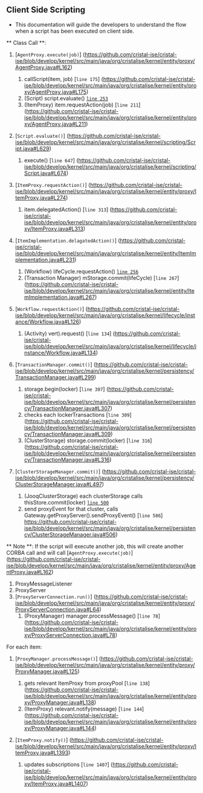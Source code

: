 ## Client Side Scripting

- This documentation will guide the developers to understand the flow when a script has been executed on client side.  

** Class Call **:
   1. [`AgentProxy.execute(job)`] (https://github.com/cristal-ise/cristal-ise/blob/develop/kernel/src/main/java/org/cristalise/kernel/entity/proxy/AgentProxy.java#L162)
      1. callScript(item, job) [`line 175`] (https://github.com/cristal-ise/cristal-ise/blob/develop/kernel/src/main/java/org/cristalise/kernel/entity/proxy/AgentProxy.java#L175)
		1. (Script) script.evaluate() [`line 253`](https://github.com/cristal-ise/cristal-ise/blob/develop/kernel/src/main/java/org/cristalise/kernel/entity/proxy/AgentProxy.java#L253)
      1. (ItemProxy) item.requestAction(job) [`line 211`] (https://github.com/cristal-ise/cristal-ise/blob/develop/kernel/src/main/java/org/cristalise/kernel/entity/proxy/AgentProxy.java#L211)
		
   1. [`Script.evaluate()`] (https://github.com/cristal-ise/cristal-ise/blob/develop/kernel/src/main/java/org/cristalise/kernel/scripting/Script.java#L629)
      1. execute() [`line 647`] (https://github.com/cristal-ise/cristal-ise/blob/develop/kernel/src/main/java/org/cristalise/kernel/scripting/Script.java#L674)
	
   1. [`ItemProxy.requestAction()`] (https://github.com/cristal-ise/cristal-ise/blob/develop/kernel/src/main/java/org/cristalise/kernel/entity/proxy/ItemProxy.java#L274)
      1. item.delegatedAction() [`line 313`] (https://github.com/cristal-ise/cristal-ise/blob/develop/kernel/src/main/java/org/cristalise/kernel/entity/proxy/ItemProxy.java#L313)
   1. [`ItemImplementation.delagatedAction()`] (https://github.com/cristal-ise/cristal-ise/blob/develop/kernel/src/main/java/org/cristalise/kernel/entity/ItemImplementation.java#L231)
      1. (Workflow) lifeCycle.requestAction() [`line 256`](https://github.com/cristal-ise/cristal-ise/blob/develop/kernel/src/main/java/org/cristalise/kernel/entity/ItemImplementation.java#L256)
      1. (Transaction Manager) mStorage.commit(lifeCycle) [`line 267`] (https://github.com/cristal-ise/cristal-ise/blob/develop/kernel/src/main/java/org/cristalise/kernel/entity/ItemImplementation.java#L267)
   1. [`Workflow.requestAction()`] (https://github.com/cristal-ise/cristal-ise/blob/develop/kernel/src/main/java/org/cristalise/kernel/lifecycle/instance/Workflow.java#L126)
      1. (Activity) vert).request() [`line 134`] (https://github.com/cristal-ise/cristal-ise/blob/develop/kernel/src/main/java/org/cristalise/kernel/lifecycle/instance/Workflow.java#L134)
   1. [`TransactionManager.commit()`] (https://github.com/cristal-ise/cristal-ise/blob/develop/kernel/src/main/java/org/cristalise/kernel/persistency/TransactionManager.java#L299)
      1. storage.begin(locker) [`line 307`] (https://github.com/cristal-ise/cristal-ise/blob/develop/kernel/src/main/java/org/cristalise/kernel/persistency/TransactionManager.java#L307)
      1. checks each lockerTransactions [`line 309`] (https://github.com/cristal-ise/cristal-ise/blob/develop/kernel/src/main/java/org/cristalise/kernel/persistency/TransactionManager.java#L309)
      1. (ClusterStorage) storage.commit(locker) [`line 316`] (https://github.com/cristal-ise/cristal-ise/blob/develop/kernel/src/main/java/org/cristalise/kernel/persistency/TransactionManager.java#L316)
   1. [`ClusterStorageManager.commit()`]  (https://github.com/cristal-ise/cristal-ise/blob/develop/kernel/src/main/java/org/cristalise/kernel/persistency/ClusterStorageManager.java#L497)
      1. (JooqClusterStorage) each clusterStorage calls thisStore.commit(locker) [`line 500`](https://github.com/cristal-ise/cristal-ise/blob/develop/kernel/src/main/java/org/cristalise/kernel/persistency/ClusterStorageManager.java#500)
      1. send proxyEvent for that cluster, calls Gateway.getProxyServer().sendProxyEvent() [`line 506`] https://github.com/cristal-ise/cristal-ise/blob/develop/kernel/src/main/java/org/cristalise/kernel/persistency/ClusterStorageManager.java#506)

** Note **: If the script will execute another job, this will create another CORBA call and will call [`AgentProxy.execute(job)`] (https://github.com/cristal-ise/cristal-ise/blob/develop/kernel/src/main/java/org/cristalise/kernel/entity/proxy/AgentProxy.java#L162)

   1. ProxyMessageListener
   1. ProxyServer
   1. [`ProxyServerConnection.run()`] (https://github.com/cristal-ise/cristal-ise/blob/develop/kernel/src/main/java/org/cristalise/kernel/entity/proxy/ProxyServerConnection.java#L64)
      1. (ProxyManager) manager.processMessage() [`line 78`] (https://github.com/cristal-ise/cristal-ise/blob/develop/kernel/src/main/java/org/cristalise/kernel/entity/proxy/ProxyServerConnection.java#L78)
	
   For each item:	
   1. [`ProxyManager.processMessage()`] (https://github.com/cristal-ise/cristal-ise/blob/develop/kernel/src/main/java/org/cristalise/kernel/entity/proxy/ProxyManager.java#L125)
      1.  gets relevant ItemProxy from proxyPool [`line 138`] (https://github.com/cristal-ise/cristal-ise/blob/develop/kernel/src/main/java/org/cristalise/kernel/entity/proxy/ProxyManager.java#L138)
      1. (ItemProxy) relevant.notify(message) [`line 144`] (https://github.com/cristal-ise/cristal-ise/blob/develop/kernel/src/main/java/org/cristalise/kernel/entity/proxy/ProxyManager.java#L144)

   1. [`ItemProxy.notify()`] (https://github.com/cristal-ise/cristal-ise/blob/develop/kernel/src/main/java/org/cristalise/kernel/entity/proxy/ItemProxy.java#L1393)
      1. updates subscriptions [`line 1407`] (https://github.com/cristal-ise/cristal-ise/blob/develop/kernel/src/main/java/org/cristalise/kernel/entity/proxy/ItemProxy.java#L1407)
